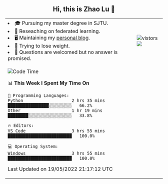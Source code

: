 <h2 align="center"> Hi, this is Zhao Lu 👋</h2>

<table style="overflow:hidden;">
    <tr> 
        <td>
            <li>🎓 Pursuing my master degree in SJTU.</li>
            <li>🌱 Reseaching on federated learning.</li>
            <li>🖥️ Maintaining my <a href="https://ifarewell.xyz">personal blog</a>.</li>
            <li>💪 Trying to lose weight.</li>
            <li>💬 Questions are welcomed but no answer is promised.</li> 
        </td>
        <td>
            <img src="https://visitor-badge.glitch.me/badge?page_id=ifarewell" alt="vistors" />
        <br>
          <img src="https://github-readme-stats.vercel.app/api?username=ifarewell&theme=graywhite&hide=prs,contribs&show_icons=true&hide_border=true&icon_color=CE1D2D&text_color=718096&bg_color=ffffff&hide_title=true" />
        </td>
    </tr>
    <tr>
        <td colspan="2">
            
<!--START_SECTION:waka-->
![Code Time](http://img.shields.io/badge/Code%20Time-147%20hrs%203%20mins-blue)

📊 **This Week I Spent My Time On** 

```text
💬 Programming Languages: 
Python                   2 hrs 35 mins       ████████████████░░░░░░░░░   66.2% 
Other                    1 hr 19 mins        ████████░░░░░░░░░░░░░░░░░   33.8%

🔥 Editors: 
VS Code                  3 hrs 55 mins       █████████████████████████   100.0%

💻 Operating System: 
Windows                  3 hrs 55 mins       █████████████████████████   100.0%

```


 Last Updated on 19/05/2022 21:17:12 UTC
<!--END_SECTION:waka-->
            
</td></tr>
</table>

